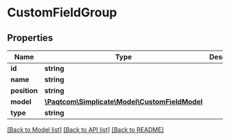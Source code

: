 # CustomFieldGroup

## Properties

 Name         | Type                                                              | Description | Notes      
--------------|-------------------------------------------------------------------|-------------|------------
 **id**       | **string**                                                        |             | [optional] 
 **name**     | **string**                                                        |             | [optional] 
 **position** | **string**                                                        |             | [optional] 
 **model**    | [**\Paqtcom\Simplicate\Model\CustomFieldModel**](CustomFieldModel.md) |             | [optional] 
 **type**     | **string**                                                        |             | [optional] 

[[Back to Model list]](../README.md#documentation-for-models) [[Back to API list]](../README.md#documentation-for-api-endpoints) [[Back to README]](../README.md)


